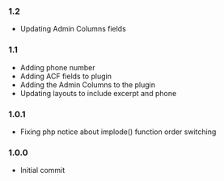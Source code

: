 ### 1.2

-   Updating Admin Columns fields

### 1.1

-   Adding phone number
-   Adding ACF fields to plugin
-   Adding the Admin Columns to the plugin
-   Updating layouts to include excerpt and phone

### 1.0.1

-   Fixing php notice about implode() function order switching

### 1.0.0

-   Initial commit
